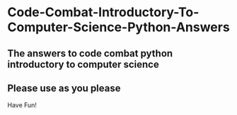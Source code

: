 # Code-Combat-Introductory-To-Computer-Science-Python-Answers
The answers to code combat python introductory to computer science
-
Please use as you please
-
Have Fun!
